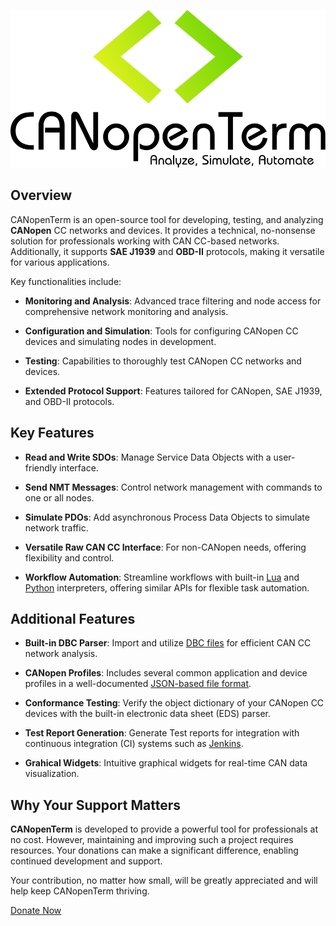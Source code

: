 <!-- # CANopenTerm -->

[![CANopenTerm](https://raw.githubusercontent.com/CANopenTerm/CANopenTerm/main/media/logo.svg)](https://raw.githubusercontent.com/CANopenTerm/CANopenTerm/main/media/logo.svg?raw=true "CANopenTerm")

## Overview

CANopenTerm is an open-source tool for developing, testing,
and analyzing **CANopen** CC networks and devices. It provides
a technical, no-nonsense solution for professionals working
with CAN CC-based networks. Additionally, it supports
**SAE J1939** and **OBD-II** protocols, making it versatile
for various applications.

Key functionalities include:

- **Monitoring and Analysis**:
  Advanced trace filtering and node access for comprehensive
  network monitoring and analysis.

- **Configuration and Simulation**:
  Tools for configuring CANopen CC devices and simulating nodes
  in development.

- **Testing**:
  Capabilities to thoroughly test CANopen CC networks and devices.

- **Extended Protocol Support**:
  Features tailored for CANopen, SAE J1939, and OBD-II protocols.

## Key Features

- **Read and Write SDOs**:
  Manage Service Data Objects with a user-friendly interface.

- **Send NMT Messages**:
  Control network management with commands to one or all nodes.

- **Simulate PDOs**:
  Add asynchronous Process Data Objects to simulate network
  traffic.

- **Versatile Raw CAN CC Interface**:
  For non-CANopen needs, offering flexibility and control.

- **Workflow Automation**:
  Streamline workflows with built-in
  [Lua](https://canopenterm.de/lua-api) and
  [Python](https://canopenterm.de/python-api) interpreters,
  offering similar APIs for flexible task automation.

## Additional Features

- **Built-in DBC Parser**:
  Import and utilize
  [DBC files](https://www.csselectronics.com/pages/can-dbc-file-database-intro)
  for efficient CAN CC network analysis.

- **CANopen Profiles**:
  Includes several common application and device profiles in a well-documented
  [JSON-based file format](https://canopenterm.de/codb2json?id=file-format-specification).

- **Conformance Testing**:
  Verify the object dictionary of your CANopen CC devices with the built-in
  electronic data sheet (EDS) parser.

- **Test Report Generation**:
  Generate Test reports for integration with continuous integration (CI) systems
  such as [Jenkins](https://plugins.jenkins.io/junit/).

- **Grahical Widgets**:
  Intuitive graphical widgets for real-time CAN data visualization.

## Why Your Support Matters

**CANopenTerm** is developed to provide a powerful tool for
professionals at no cost.  However, maintaining and improving
such a project requires resources.  Your donations can make a
significant difference, enabling continued development and support.

Your contribution, no matter how small, will be greatly appreciated
and will help keep CANopenTerm thriving.

[Donate Now](https://github.com/sponsors/mupfdev)
